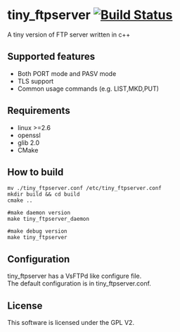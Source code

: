 # tiny_ftpserver [![Build Status](https://travis-ci.org/adamwym/tiny_ftpserver.svg?branch=master)](https://travis-ci.org/adamwym/tiny_ftpserver)
A tiny version of FTP server written in c++
 ## Supported features
* Both PORT mode and PASV mode
* TLS support
* Common usage commands (e.g. LIST,MKD,PUT)
## Requirements
* linux >=2.6
* openssl
* glib 2.0
* CMake
## How to build
```
mv ./tiny_ftpserver.conf /etc/tiny_ftpserver.conf
mkdir build && cd build
cmake ..

#make daemon version
make tiny_ftpserver_daemon

#make debug version
make tiny_ftpserver
```
## Configuration
tiny_ftpserver has a VsFTPd like configure file.  
The default configuration is in tiny_ftpserver.conf.
## License
This software is licensed under the GPL V2.
